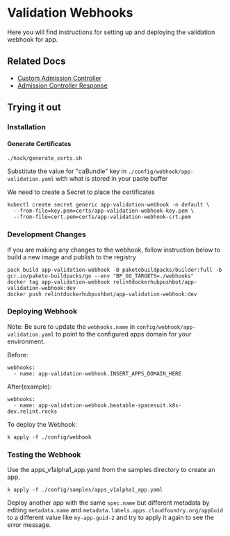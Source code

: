 # Validation Webhooks

Here you will find instructions for setting up and deploying the validation webhook for app.

## Related Docs
* [Custom Admission Controller](https://docs.giantswarm.io/advanced/custom-admission-controller/)
* [Admission Controller Response](https://kubernetes.io/docs/reference/access-authn-authz/extensible-admission-controllers/#response)

## Trying it out

### Installation
#### Generate Certificates
```
./hack/generate_certs.sh
```

Substitute the value for "caBundle" key in `./config/webhook/app-validation.yaml`
with what is stored in your paste buffer


We need to create a Secret to place the certificates

```
kubectl create secret generic app-validation-webhook -n default \
  --from-file=key.pem=certs/app-validation-webhook-key.pem \
  --from-file=cert.pem=certs/app-validation-webhook-crt.pem
```

### Development Changes
If you are making any changes to the webhook, follow instruction below to build a new image and publish to the registry

```
pack build app-validation-webhook -B paketobuildpacks/builder:full -b gcr.io/paketo-buildpacks/go --env "BP_GO_TARGETS=./webhooks"
docker tag app-validation-webhook relintdockerhubpushbot/app-validation-webhook:dev
docker push relintdockerhubpushbot/app-validation-webhook:dev
```

### Deploying Webhook

Note: Be sure to update the `webhooks.name` in `config/webhook/app-validation.yaml` to point to the configured apps domain for your environment. 

Before:
```
webhooks:
  - name: app-validation-webhook.INSERT_APPS_DOMAIN_HERE
```
After(example):
```
webhooks:
  - name: app-validation-webhook.beatable-spacesuit.k8s-dev.relint.rocks
```

To deploy the Webhook:

```
k apply -f ./config/webhook
```


### Testing the Webhook

Use the apps_v1alpha1_app.yaml from the samples directory to create an app.

```
k apply -f ./config/samples/apps_v1alpha1_app.yaml
```

Deploy another app with the same `spec.name` but different metadata by editing `metadata.name` and `metadata.labels.apps.cloudfoundry.org/appGuid` to a different value like `my-app-guid-2` and try to apply it again to see the error message.